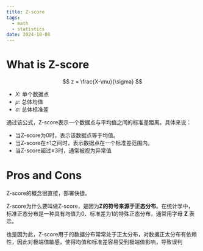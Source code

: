 ```yaml
---
title: Z-score
tags:
  - math
  - statistics
date: 2024-10-08
---
```

# What is Z-score

$$
z = \frac{X-\mu}{\sigma}
$$
* $X$: 单个数据点
* $\mu$: 总体均值
* $\sigma$: 总体标准差

通过该公式，Z-score表示一个数据点与平均值之间的标准差距离。具体来说：

- 当Z-score为0时，表示该数据点等于均值。
- 当Z-score在±1之间时，表示数据点在一个标准差范围内。
- 当Z-score超过±3时，通常被视为异常值


# Pros and Cons

Z-score的概念很直接，部署快捷。

Z-score为什么要叫做Z-score，是因为**Z的符号来源于正态分布**。在统计学中，标准正态分布是一种具有均值为0、标准差为1的特殊正态分布，通常用字母 **Z** 表示。

也是因为此，Z-score用于的数据分布常常处于正太分布，对数据正太分布有依赖性，因此对极端值敏感，使得均值和标准差容易受到极端值影响，导致误判